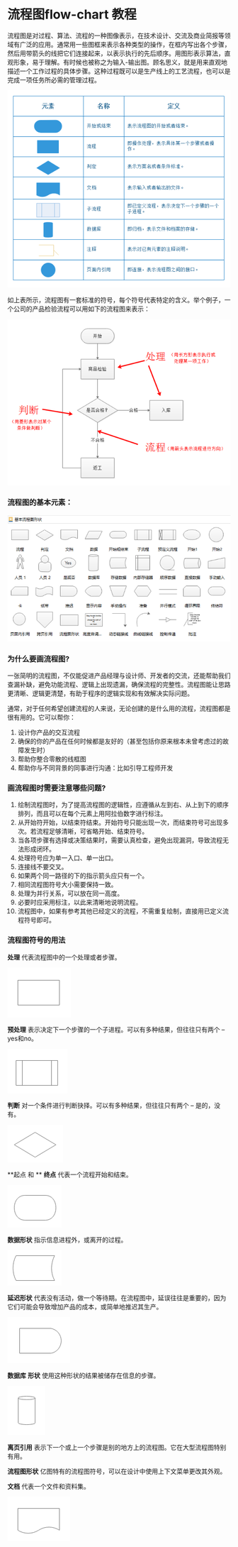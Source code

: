 # 流程图flow-chart 教程

流程图是对过程、算法、流程的一种图像表示，在技术设计、交流及商业简报等领域有广泛的应用。通常用一些图框来表示各种类型的操作，在框内写出各个步骤，然后用带箭头的线把它们连接起来，以表示执行的先后顺序。用图形表示算法，直观形象，易于理解。有时候也被称之为输入-输出图。顾名思义，就是用来直观地描述一个工作过程的具体步骤。这种过程既可以是生产线上的工艺流程，也可以是完成一项任务所必需的管理过程。

![flow-chat](assets/flowchart.png)

如上表所示，流程图有一套标准的符号，每个符号代表特定的含义。举个例子，一个公司的产品检验流程可以用如下的流程图来表示：

![flow-chat](assets/use-flowchart-symbol.png)

### **流程图的基本元素：**

![flow-chat](assets/flowchartsymbol.png)

### **为什么要画流程图?**

一张简明的流程图，不仅能促进产品经理与设计师、开发者的交流，还能帮助我们查漏补缺，避免功能流程、逻辑上出现遗漏，确保流程的完整性。流程图能让思路更清晰、逻辑更清楚，有助于程序的逻辑实现和有效解决实际问题。

通常，对于任何希望创建流程的人来说，无论创建的是什么用的流程，流程图都是很有用的。它可以帮你：

1. 设计你产品的交互流程
2. 确保的你的产品在任何时候都是友好的（甚至包括你原来根本未曾考虑过的故障发生时）
3. 帮助你整合零散的线框图
4. 帮助你与不同背景的同事进行沟通：比如引导工程师开发

### **画流程图时需要注意哪些问题?**

1. 绘制流程图时，为了提高流程图的逻辑性，应遵循从左到右、从上到下的顺序排列，而且可以在每个元素上用阿拉伯数字进行标注。
2. 从开始符开始，以结束符结束。开始符号只能出现一次，而结束符号可出现多次。若流程足够清晰，可省略开始、结束符号。
3. 当各项步骤有选择或决策结果时，需要认真检查，避免出现漏洞，导致流程无法形成闭环。
4. 处理符号应为单一入口、单一出口。
5. 连接线不要交叉。
6. 如果两个同一路径的下的指示箭头应只有一个。
7. 相同流程图符号大小需要保持一致。
8. 处理为并行关系，可以放在同一高度。
9. 必要时应采用标注，以此来清晰地说明流程。
10. 流程图中，如果有参考其他已经定义的流程，不需重复绘制，直接用已定义流程符号即可。

### 流程图符号的用法

**处理** 代表流程图中的一个处理或者步骤。

![img](assets/process.png)

**预处理** 表示决定下一个步骤的一个子进程。可以有多种结果，但往往只有两个 – yes和no。

![img](assets/predefined-process.png)

**判断** 对一个条件进行判断抉择。可以有多种结果，但往往只有两个 – 是的，没有。

![img](assets/decision.png)

**起点 和 ** **终点** 代表一个流程开始和结束。

![img](assets/start-or-end.png)

**数据形状** 指示信息进程外，或离开的过程。

![img](assets/stored-data-shape.png)

**延迟形状** 代表没有活动，做一个等待期。在流程图中，延误往往是重要的，因为它们可能会导致增加产品的成本，或简单地推迟其生产。

![img](assets/delay.png)

**数据库** **形状** 使用这种形状的结果被储存在信息的步骤。

![img](assets/database.png)

**离页引用** 表示下一个或上一个步骤是别的地方上的流程图。它在大型流程图特别有用。

**流程图形状** 亿图特有的流程图符号，可以在设计中使用上下文菜单更改其外观。

**文档** 代表一个文件和资料集。

![img](assets/document.png)